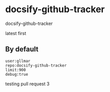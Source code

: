 # docsify-github-tracker

docsify-github-tracker

latest first

## By default

```githubtracker
user:gllmar
repo:docsify-github-tracker
limit:900
debug:true
```

testing pull request 3
